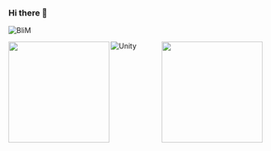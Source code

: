 ### Hi there 👋

![BliM](https://user-images.githubusercontent.com/66321703/180833780-4625b662-b80e-401c-8725-181aeb61adba.gif)

<img align="left" height="200px" src="https://github-readme-stats.vercel.app/api?username=Marc-Bourgeois&count_private=true&show_icons=true&theme=dracula" />
<img align="right" height="200px" src="https://github-readme-stats.vercel.app/api/top-langs/?username=anuraghazra&layout=compact" />

![Unity](https://img.shields.io/badge/unity-%23000000.svg?style=for-the-badge&logo=unity&logoColor=white)

<!--
**Marc-Bourgeois/Marc-Bourgeois** is a ✨ _special_ ✨ repository because its `README.md` (this file) appears on your GitHub profile.

Here are some ideas to get you started:

- 🔭 I’m currently working on ...
- 🌱 I’m currently learning ...
- 👯 I’m looking to collaborate on ...
- 🤔 I’m looking for help with ...
- 💬 Ask me about ...
- 📫 How to reach me: ...
- 😄 Pronouns: ...
- ⚡ Fun fact: ...
-->
